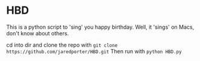 # HBD
This is a python script to 'sing' you happy birthday. Well, it 'sings' on Macs, don't know about others.

cd into dir and clone the repo with `git clone https://github.com/jaredporter/HBD.git` 
Then run with `python HBD.py`
